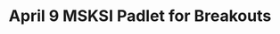 ---
title: April 9 MSKSI Padlet for Breakouts
img: https://res.cloudinary.com/dzzja5n1u/image/upload/c_scale,w_150/v1658158440/padlet_fioxqe.png
link: https://sites.google.com/strongschools.nyc/msksi/resources#h.2ejb8tqf6z7a
---